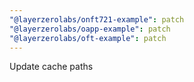 ```yaml
---
"@layerzerolabs/onft721-example": patch
"@layerzerolabs/oapp-example": patch
"@layerzerolabs/oft-example": patch
---
```


Update cache paths
